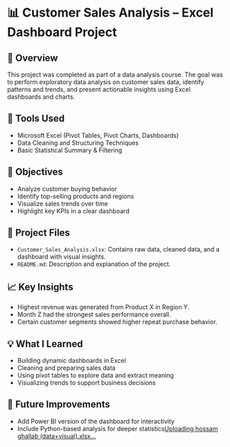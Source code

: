 # 📊 Customer Sales Analysis – Excel Dashboard Project

## 🧾 Overview
This project was completed as part of a data analysis course. The goal was to perform exploratory data analysis on customer sales data, identify patterns and trends, and present actionable insights using Excel dashboards and charts.

## 🔧 Tools Used
- Microsoft Excel (Pivot Tables, Pivot Charts, Dashboards)
- Data Cleaning and Structuring Techniques
- Basic Statistical Summary & Filtering

## 🎯 Objectives
- Analyze customer buying behavior
- Identify top-selling products and regions
- Visualize sales trends over time
- Highlight key KPIs in a clear dashboard

## 📂 Project Files
- `Customer_Sales_Analysis.xlsx`: Contains raw data, cleaned data, and a dashboard with visual insights.
- `README.md`: Description and explanation of the project.

## 📈 Key Insights
- Highest revenue was generated from Product X in Region Y.
- Month Z had the strongest sales performance overall.
- Certain customer segments showed higher repeat purchase behavior.

## 💡 What I Learned
- Building dynamic dashboards in Excel
- Cleaning and preparing sales data
- Using pivot tables to explore data and extract meaning
- Visualizing trends to support business decisions

## 🧠 Future Improvements
- Add Power BI version of the dashboard for interactivity
- Include Python-based analysis for deeper statistics[Uploading hossam ghallab (data+visual).xlsx…]()

